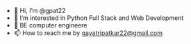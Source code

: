 - 👋 Hi, I’m @gpat22
- 👀 I’m interested in Python Full Stack and Web Development 
- 🌱 BE computer engineere
- 📫 How to reach me by gayatripatkar22@gmail.com

<!---
gpat22/gpat22 is a ✨ special ✨ repository because its `README.md` (this file) appears on your GitHub profile.
You can click the Preview link to take a look at your changes.
--->
